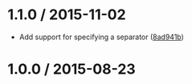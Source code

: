 <!--remark setext-->

<!--lint disable no-multiple-toplevel-headings-->

1.1.0 / 2015-11-02
==================

*   Add support for specifying a separator ([8ad941b](https://github.com/wooorm/nlcst-to-string/commit/8ad941b))

1.0.0 / 2015-08-23
==================
